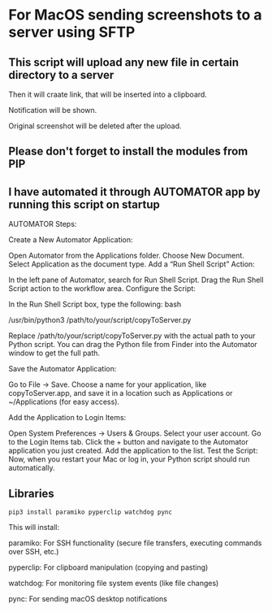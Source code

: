 # For MacOS sending screenshots to a server using SFTP
## This script will upload any new file in certain directory to a server
Then it will craate link, that will be inserted into a clipboard.

Notification will be shown. 

Original screenshot will be deleted after the upload. 

## Please don't forget to install the modules from PIP
I have automated it through AUTOMATOR app by running this script on startup 
-------------------------------------
AUTOMATOR Steps:

Create a New Automator Application:

Open Automator from the Applications folder.
Choose New Document.
Select Application as the document type.
Add a “Run Shell Script” Action:

In the left pane of Automator, search for Run Shell Script.
Drag the Run Shell Script action to the workflow area.
Configure the Script:

In the Run Shell Script box, type the following:
bash

/usr/bin/python3 /path/to/your/script/copyToServer.py

Replace /path/to/your/script/copyToServer.py with the actual path to your Python script. You can drag the Python file from Finder into the Automator window to get the full path.

Save the Automator Application:

Go to File → Save.
Choose a name for your application, like copyToServer.app, and save it in a location such as Applications or ~/Applications (for easy access).

Add the Application to Login Items:

Open System Preferences → Users & Groups.
Select your user account.
Go to the Login Items tab.
Click the + button and navigate to the Automator application you just created.
Add the application to the list.
Test the Script:
Now, when you restart your Mac or log in, your Python script should run automatically.


Libraries
--------------------------
```pip3 install paramiko pyperclip watchdog pync```

This will install:

paramiko: For SSH functionality (secure file transfers, executing commands over SSH, etc.)

pyperclip: For clipboard manipulation (copying and pasting)

watchdog: For monitoring file system events (like file changes)

pync: For sending macOS desktop notifications

